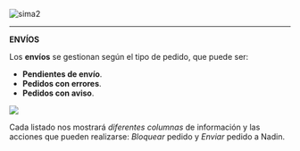 ![sima2](images/es-ES_simacanaryversionbn.png)  
  
---  
  
**ENVÍOS**   
  
Los **envíos** se gestionan según el tipo de pedido, que puede ser:  

 - **Pendientes de envío**.  
 - **Pedidos con errores**.  
 - **Pedidos con aviso**.    
  
![](Images/es-ES_Ordering_ordersdelivered.png)
   
  
Cada listado nos mostrará _diferentes columnas_ de información y las acciones que pueden realizarse: _Bloquear_ pedido y _Enviar_ pedido a Nadin.


  



